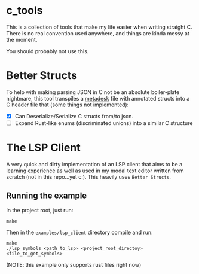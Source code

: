 # c_tools
This is a collection of tools that make my life easier when writing straight C. There is no real convention used anywhere, and things are kinda messy at the moment. 

You should probably not use this.

# Better Structs
To help with making parsing JSON in C not be an absolute boiler-plate nightmare, this tool transpiles a [metadesk](https://github.com/Dion-Systems/metadesk) file with annotated structs into a C header file that (some things not implemented):
 - [x] Can Deserialize/Serialize C structs from/to json.
 - [ ] Expand Rust-like enums (discriminated unions) into a similar C structure

# The LSP Client
A very quick and dirty implementation of an LSP client that aims to be a learning experience as well as used in my modal text editor written from scratch (not in this repo...yet c:). This heavily uses `Better Structs`.

## Running the example
In the project root, just run:
```
make
```

Then in the `examples/lsp_client` directory compile and run:
```
make
./lsp_symbols <path_to_lsp> <project_root_directoy> <file_to_get_symbols>
```
(NOTE: this example only supports rust files right now)
